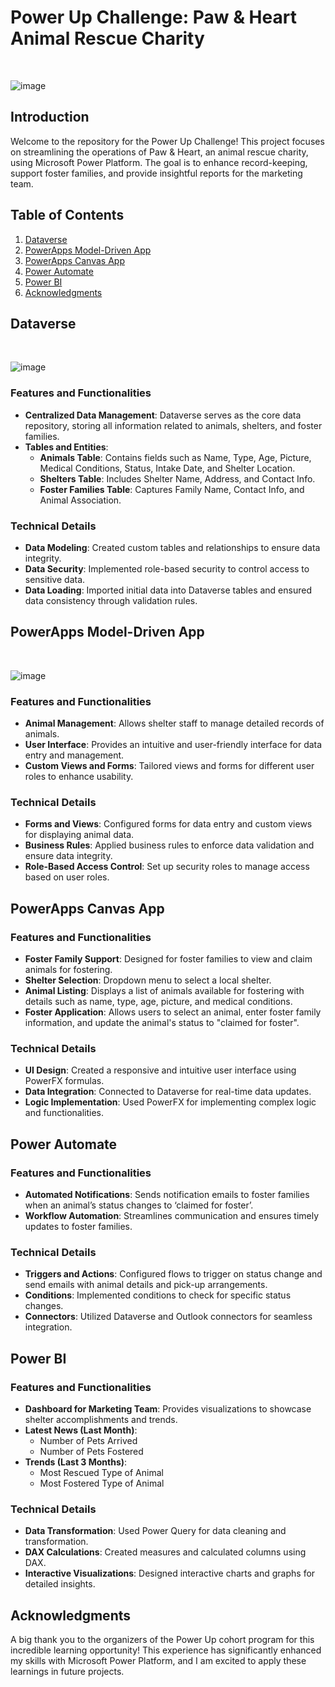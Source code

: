 <!DOCTYPE html>
<html lang="en">
<head>
    <meta charset="UTF-8">
    <meta name="viewport" content="width=device-width, initial-scale=1.0">
</head>
<body>

<h1>Power Up Challenge: Paw & Heart Animal Rescue Charity</h1><br>

![image](https://github.com/user-attachments/assets/8fafbbaf-b1fd-48a2-9aba-64e32471167a)

<h2>Introduction</h2>
<p>Welcome to the repository for the Power Up Challenge! This project focuses on streamlining the operations of Paw & Heart, an animal rescue charity, using Microsoft Power Platform. The goal is to enhance record-keeping, support foster families, and provide insightful reports for the marketing team.</p>

<h2>Table of Contents</h2>
<ol>
    <li><a href="#dataverse">Dataverse</a></li>
    <li><a href="#powerapps-model-driven-app">PowerApps Model-Driven App</a></li>
    <li><a href="#powerapps-canvas-app">PowerApps Canvas App</a></li>
    <li><a href="#power-automate">Power Automate</a></li>
    <li><a href="#power-bi">Power BI</a></li>
    <li><a href="#acknowledgments">Acknowledgments</a></li>
</ol>

<h2 id="dataverse">Dataverse</h2><br>

![image](https://github.com/user-attachments/assets/d405ea32-e20d-41e3-9a2f-51e1083c5aef)

<h3>Features and Functionalities</h3>

<ul>
    <li><strong>Centralized Data Management</strong>: Dataverse serves as the core data repository, storing all information related to animals, shelters, and foster families.</li>
    <li><strong>Tables and Entities</strong>:
        <ul>
            <li><strong>Animals Table</strong>: Contains fields such as Name, Type, Age, Picture, Medical Conditions, Status, Intake Date, and Shelter Location.</li>
            <li><strong>Shelters Table</strong>: Includes Shelter Name, Address, and Contact Info.</li>
            <li><strong>Foster Families Table</strong>: Captures Family Name, Contact Info, and Animal Association.</li>
        </ul>
    </li>
</ul>

<h3>Technical Details</h3>
<ul>
    <li><strong>Data Modeling</strong>: Created custom tables and relationships to ensure data integrity.</li>
    <li><strong>Data Security</strong>: Implemented role-based security to control access to sensitive data.</li>
    <li><strong>Data Loading</strong>: Imported initial data into Dataverse tables and ensured data consistency through validation rules.</li>
</ul>

<h2 id="powerapps-model-driven-app">PowerApps Model-Driven App</h2><br>

![image](https://github.com/user-attachments/assets/53c3d2dc-2f31-41fc-8412-5839717773ab)

<h3>Features and Functionalities</h3>
<ul>
    <li><strong>Animal Management</strong>: Allows shelter staff to manage detailed records of animals.</li>
    <li><strong>User Interface</strong>: Provides an intuitive and user-friendly interface for data entry and management.</li>
    <li><strong>Custom Views and Forms</strong>: Tailored views and forms for different user roles to enhance usability.</li>
</ul>

<h3>Technical Details</h3>
<ul>
    <li><strong>Forms and Views</strong>: Configured forms for data entry and custom views for displaying animal data.</li>
    <li><strong>Business Rules</strong>: Applied business rules to enforce data validation and ensure data integrity.</li>
    <li><strong>Role-Based Access Control</strong>: Set up security roles to manage access based on user roles.</li>
</ul>

<h2 id="powerapps-canvas-app">PowerApps Canvas App</h2>
<h3>Features and Functionalities</h3>
<ul>
    <li><strong>Foster Family Support</strong>: Designed for foster families to view and claim animals for fostering.</li>
    <li><strong>Shelter Selection</strong>: Dropdown menu to select a local shelter.</li>
    <li><strong>Animal Listing</strong>: Displays a list of animals available for fostering with details such as name, type, age, picture, and medical conditions.</li>
    <li><strong>Foster Application</strong>: Allows users to select an animal, enter foster family information, and update the animal's status to "claimed for foster".</li>
</ul>

<h3>Technical Details</h3>
<ul>
    <li><strong>UI Design</strong>: Created a responsive and intuitive user interface using PowerFX formulas.</li>
    <li><strong>Data Integration</strong>: Connected to Dataverse for real-time data updates.</li>
    <li><strong>Logic Implementation</strong>: Used PowerFX for implementing complex logic and functionalities.</li>
</ul>

<h2 id="power-automate">Power Automate</h2>
<h3>Features and Functionalities</h3>
<ul>
    <li><strong>Automated Notifications</strong>: Sends notification emails to foster families when an animal’s status changes to ‘claimed for foster’.</li>
    <li><strong>Workflow Automation</strong>: Streamlines communication and ensures timely updates to foster families.</li>
</ul>

<h3>Technical Details</h3>
<ul>
    <li><strong>Triggers and Actions</strong>: Configured flows to trigger on status change and send emails with animal details and pick-up arrangements.</li>
    <li><strong>Conditions</strong>: Implemented conditions to check for specific status changes.</li>
    <li><strong>Connectors</strong>: Utilized Dataverse and Outlook connectors for seamless integration.</li>
</ul>

<h2 id="power-bi">Power BI</h2>
<h3>Features and Functionalities</h3>
<ul>
    <li><strong>Dashboard for Marketing Team</strong>: Provides visualizations to showcase shelter accomplishments and trends.</li>
    <li><strong>Latest News (Last Month)</strong>:
        <ul>
            <li>Number of Pets Arrived</li>
            <li>Number of Pets Fostered</li>
        </ul>
    </li>
    <li><strong>Trends (Last 3 Months)</strong>:
        <ul>
            <li>Most Rescued Type of Animal</li>
            <li>Most Fostered Type of Animal</li>
        </ul>
    </li>
</ul>

<h3>Technical Details</h3>
<ul>
    <li><strong>Data Transformation</strong>: Used Power Query for data cleaning and transformation.</li>
    <li><strong>DAX Calculations</strong>: Created measures and calculated columns using DAX.</li>
    <li><strong>Interactive Visualizations</strong>: Designed interactive charts and graphs for detailed insights.</li>
</ul>

<h2 id="acknowledgments">Acknowledgments</h2>
<p>A big thank you to the organizers of the Power Up cohort program for this incredible learning opportunity! This experience has significantly enhanced my skills with Microsoft Power Platform, and I am excited to apply these learnings in future projects.</p>

</body>
</html>
